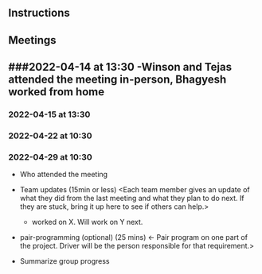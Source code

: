 ## Instructions


  
## Meetings

###2022-04-14 at 13:30
-Winson and Tejas attended the meeting in-person, Bhagyesh worked from home
-
### 2022-04-15 at 13:30



### 2022-04-22 at 10:30



### 2022-04-29 at 10:30
- Who attended the meeting
- Team updates (15min or less)
  <Each team member gives an update of what they did from the last meeting and what they plan to do next. If they are stuck, bring it up here to see if others can help.>
  - <name> worked on X. Will work on Y next. 

- pair-programming (optional) (25 mins)
  <- Pair program on one part of the project. Driver will be the person responsible for that requirement.>

- Summarize group progress
